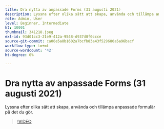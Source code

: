 ```yaml
---
title: Dra nytta av anpassade Forms (31 augusti 2021)
description: Lyssna efter olika sätt att skapa, använda och tillämpa anpassade formulär på det du gör.
role: Admin, User
level: Beginner, Intermediate
kt: 10001
thumbnail: 341218.jpeg
exl-id: 93d01cc3-21e9-412a-9548-d937d0f0ccce
source-git-commit: ca06e5a8b1602a7bcfb83a43f529680a5a96bacf
workflow-type: tm+mt
source-wordcount: '42'
ht-degree: 0%

---
```


# Dra nytta av anpassade Forms (31 augusti 2021)

Lyssna efter olika sätt att skapa, använda och tillämpa anpassade formulär på det du gör.

>[!VIDEO](https://video.tv.adobe.com/v/341218/?quality=12&learn=on)
